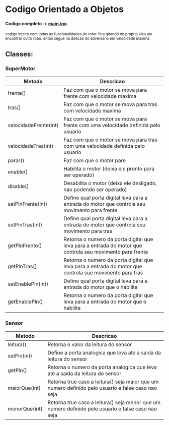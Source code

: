 # Codigo Orientado a Objetos

#### Codigo completo -> [main.ino](https://github.com/CodyKoInABox/sumoRobot/blob/main/arduino/OOP/main.ino)
<sub>codigo inteiro com todas as funcionalidades do robo: fica girando no proprio eixo ate encontrar outro robo, entao segue na direcao do adversario em velocidade maxima</sub>

## Classes:

### SuperMotor

| Metodo                           | Descricao                                                                                                 |
|----------------------------------|-----------------------------------------------------------------------------------------------------------|
| frente()                         | Faz com que o motor se mova para frente com velocidade maxima                                             |
| tras()                           | Faz com que o motor se mova para tras com velocidade maxima                                               |
| velocidadeFrente(int) | Faz com que o motor se mova para frente com uma velocidade definida pelo usuario                          |
| velocidadeTras(int)   | Faz com que o motor se mova para tras com uma velocidade definida pelo usuario                            |
| parar()                          | Faz com que o motor pare                                                                                  |
| enable()                         | Habilita o motor (deixa ele pronto para ser operado)                                                      |
| disable()                        | Desabilita o motor (deixa ele desligado, nao podendo ser operado)                                         |
| setPinFrente(int)          | Define qual porta digital leva para a entrada do motor que controla seu movimento para frente             |
| setPinTras(int)            | Define qual porta digital leva para a entrada do motor que controla seu movimento para tras               |
| getPinFrente()                   | Retorna o numero da porta digital que leva para a entrada do motor que controla seu movimento para frente |
| getPinTras()                     | Retorna o numero da porta digital que leva para a entrada do motor que controla sue movimento para tras   |
| setEnablePin(int)          | Define qual porta digital leva para a entrada do motor que o habilita                                     |
| getEnablePin()                   | Retorna o numero da porta digital que leva para a entrada do motor que o habilita                         |


### Sensor

| Metodo              | Descricao                                                                                                                                          |
|---------------------|----------------------------------------------------------------------------------------------------------------------------------------------------|
| leitura()           | Retorna o valor da leitura do sensor                                                                                                               |
| setPin(int)   | Define a porta analogica que leva ate a saida da leitura do sensor                                                                                 |
| getPin()            | Retorna o numero da porta analogica que leva ate a saida da leitura do sensor                                                                      |
| maiorQue(int) | Retorna true caso a leitura() seja maior que um numero definido pelo usuario e false caso nao seja |
| menorQue(int) | Retorna true caso a leitura() seja menor que um numero definido pelo usuario e false caso nao seja |
